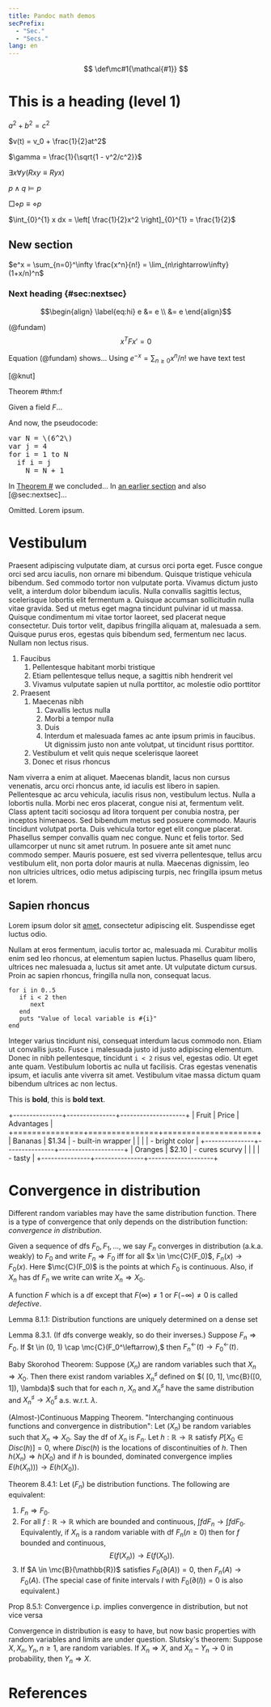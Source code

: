 ```yaml
---
title: Pandoc math demos
secPrefix:
  - "Sec."
  - "Secs."
lang: en
---
```


$$ \def\mc#1{\mathcal{#1}} $$
$$ \newcommand{\Var}{\mathrm{Var}} $$
$$ \newcommand{\Cov}{\mathrm{Cov}} $$

# This is a heading (level 1)

$a^2 + b^2 = c^2$

$v(t) = v_0 + \frac{1}{2}at^2$

$\gamma = \frac{1}{\sqrt{1 - v^2/c^2}}$

$\exists x \forall y (Rxy \equiv Ryx)$

$p \wedge q \models p$

$\Box\diamond p\equiv\diamond p$

$\int_{0}^{1} x dx = \left[ \frac{1}{2}x^2 \right]_{0}^{1} = \frac{1}{2}$

## New section

$e^x = \sum_{n=0}^\infty \frac{x^n}{n!} = \lim_{n\rightarrow\infty} (1+x/n)^n$

### Next heading {#sec:nextsec}

$$\begin{align} \label{eq:hi}
  e &= e \\
  &= e
\end{align}$$

(@fundam) $$x^{T}F x'=0$$

Equation (@fundam) shows...
Using $e^{-x} = \sum_{n \geq 0} x^n/n!$ we have $\text{text test}$

[@knut]

<div id="hi" class="theorem">

Theorem #thm:f

Given a field $F$...
</div>

And now, the pseudocode:
<pre>
var N = \(6^2\)
var j = 4
for i = 1 to N
  if i = j
    N = N + 1
</pre>

In [Theorem #](#thm:f) we concluded...
In [an earlier section](#this-is-a-heading-level-2) and also
[@sec:nextsec]...
<!-- p tag required -->
<div class="proof"><p>
Omitted.
Lorem ipsum.
</p></div>


# Vestibulum

Praesent adipiscing vulputate diam, at cursus orci porta eget. Fusce congue
orci sed arcu iaculis, non ornare mi bibendum. Quisque tristique vehicula
bibendum. Sed commodo tortor non vulputate porta. Vivamus dictum justo velit,
a interdum dolor bibendum iaculis. Nulla convallis sagittis lectus,
scelerisque lobortis elit fermentum a. Quisque accumsan sollicitudin nulla
vitae gravida. Sed ut metus eget magna tincidunt pulvinar id ut massa. Quisque
condimentum mi vitae tortor laoreet, sed placerat neque consectetur. Duis
tortor velit, dapibus fringilla aliquam at, malesuada a sem. Quisque purus
eros, egestas quis bibendum sed, fermentum nec lacus. Nullam non lectus risus.

1. Faucibus
    1. Pellentesque habitant morbi tristique
    1. Etiam pellentesque tellus neque, a sagittis nibh hendrerit vel
    1. Vivamus vulputate sapien ut nulla porttitor, ac molestie odio porttitor
1. Praesent
    1. Maecenas nibh
        1. Cavallis lectus nulla
        1. Morbi a tempor nulla
        1. Duis
        1. Interdum et malesuada fames ac ante ipsum primis in faucibus. Ut
        dignissim justo non ante volutpat, ut tincidunt risus porttitor.
    1. Vestibulum et velit quis neque scelerisque laoreet
    1. Donec et risus rhoncus

Nam viverra a enim at aliquet. Maecenas blandit, lacus non cursus venenatis,
arcu orci rhoncus ante, id iaculis est libero in sapien. Pellentesque ac arcu
vehicula, iaculis risus non, vestibulum lectus. Nulla a lobortis nulla. Morbi
nec eros placerat, congue nisi at, fermentum velit. Class aptent taciti
sociosqu ad litora torquent per conubia nostra, per inceptos himenaeos. Sed
bibendum metus sed posuere commodo. Mauris tincidunt volutpat porta. Duis
vehicula tortor eget elit congue placerat. Phasellus semper convallis quam nec
congue. Nunc et felis tortor. Sed ullamcorper ut nunc sit amet rutrum. In
posuere ante sit amet nunc commodo semper. Mauris posuere, est sed viverra
pellentesque, tellus arcu vestibulum elit, non porta dolor mauris at nulla.
Maecenas dignissim, leo non ultricies ultrices, odio metus adipiscing turpis,
nec fringilla ipsum metus et lorem.

## Sapien rhoncus

Lorem ipsum dolor sit [amet](page2.html), consectetur adipiscing elit.
Suspendisse eget luctus odio.

Nullam at eros fermentum, iaculis tortor ac,
malesuada mi.  Curabitur mollis enim sed leo rhoncus, at elementum sapien
luctus. Phasellus quam libero, ultrices nec malesuada a, luctus sit amet ante.
Ut vulputate dictum cursus. Proin ac sapien rhoncus, fringilla nulla non,
consequat lacus.

~~~ {.ruby .numberLines}
for i in 0..5
   if i < 2 then
      next
   end
   puts "Value of local variable is #{i}"
end
~~~

Integer varius tincidunt nisi, consequat interdum lacus commodo non. Etiam ut
convallis justo. Fusce `i` malesuada justo id justo adipiscing elementum. Donec
in nibh pellentesque, tincidunt `i < 2` risus vel, egestas odio. Ut eget ante
quam.  Vestibulum lobortis ac nulla ut facilisis. Cras egestas venenatis ipsum,
et iaculis ante viverra sit amet. Vestibulum vitae massa dictum quam bibendum
ultrices ac non lectus.

This is **bold**, this is $\textbf{bold text}$.

+---------------+---------------+--------------------+
| Fruit         | Price         | Advantages         |
+===============+===============+====================+
| Bananas       | $1.34         | - built-in wrapper |
|               |               | - bright color     |
+---------------+---------------+--------------------+
| Oranges       | $2.10         | - cures scurvy     |
|               |               | - tasty            |
+---------------+---------------+--------------------+

# Convergence in distribution

Different random variables may have the same distribution function.
There is a type of convergence that only depends on the distribution function:
_convergence in distribution_.

Given a sequence of dfs $F_0, F_1, \ldots$, we say $F_n$ converges in
distribution (a.k.a. weakly) to $F_0$ and write $F_n \Rightarrow F_0$ iff
for all $x \in \mc{C}(F_0)$, $F_n(x) \rightarrow F_0(x).$
Here $\mc{C}(F_0)$ is the points at which $F_0$ is continuous.
Also, if $X_n$ has df $F_n$ we write can write $X_n \Rightarrow X_0$.


A function $F$ which is a df except that $F(\infty) \neq 1$ or
$F(-\infty) \neq 0$ is called _defective_.

Lemma 8.1.1: Distribution functions are uniquely determined on a dense set

Lemma 8.3.1. (If dfs converge weakly, so do their inverses.)
Suppose $F_n \Rightarrow F_0$.
If $t \in (0, 1) \cap \mc{C}(F_0^\leftarrow),$
then
$F_n^\leftarrow (t) \rightarrow F_0^\leftarrow(t)$.

Baby Skorohod Theorem: Suppose $(X_n)$ are random variables such that
$X_n \Rightarrow X_0$.
Then there exist random variables $X^\sharp_n$ defined on
$( [0, 1], \mc{B}([0, 1]), \lambda)$ such that for each $n$,
$X_n$ and $X^\sharp_n$ have the same distribution and
$X^\sharp_n \rightarrow X^\sharp_0$ a.s. w.r.t. $\lambda$.

(Almost-)Continuous Mapping Theorem. "Interchanging continuous functions and
convergence in distribution":
Let $(X_n)$ be random variables such that
$X_n \Rightarrow X_0.$
Say the df of $X_n$ is $F_n$.
Let $h: \mathbb{R} \rightarrow \mathbb{R}$ satisfy
$P[ X_0 \in Disc(h) ] = 0,$ where
$Disc(h)$ is the locations of discontinuities of $h$.
Then $h(X_n) \Rightarrow h(X_0)$ and
if $h$ is bounded, dominated convergence implies
$E(h(X_n))) \rightarrow E(h(X_0)).$

Theorem 8.4.1: Let $(F_n)$ be distribution functions.
The following are equivalent:

1. $F_n \Rightarrow F_0$.
1. For all $f: \mathbb{R} \rightarrow \mathbb{R}$ which are bounded and
continuous,
$\int f d F_n \rightarrow \int f d F_0.$
Equivalently, if $X_n$ is a random variable with df $F_n (n \geq 0)$ then for
$f$ bounded and continuous,
$$
E(f(X_n)) \rightarrow E(f(X_0)).
$$
1. If $A \in \mc{B}(\mathbb{R})$ satisfies $F_0(\partial(A)) = 0,$
then $F_n(A) \rightarrow F_0(A).$
(The special case of finite intervals $I$ with $F_0(\partial(I))=0$ is also
equivalent.)

Prop 8.5.1: Convergence i.p. implies convergence in distribution, but not
vice versa

Convergence in distribution is easy to have, but now basic properties with
random variables and limits are under question.
Slutsky's theorem: Suppose
$X, X_n, Y_n, n \geq 1$, are random variables.
If $X_n \Rightarrow X$, and $X_n - Y_n \rightarrow 0$ in probability,
then
$Y_n \Rightarrow X.$


# References

